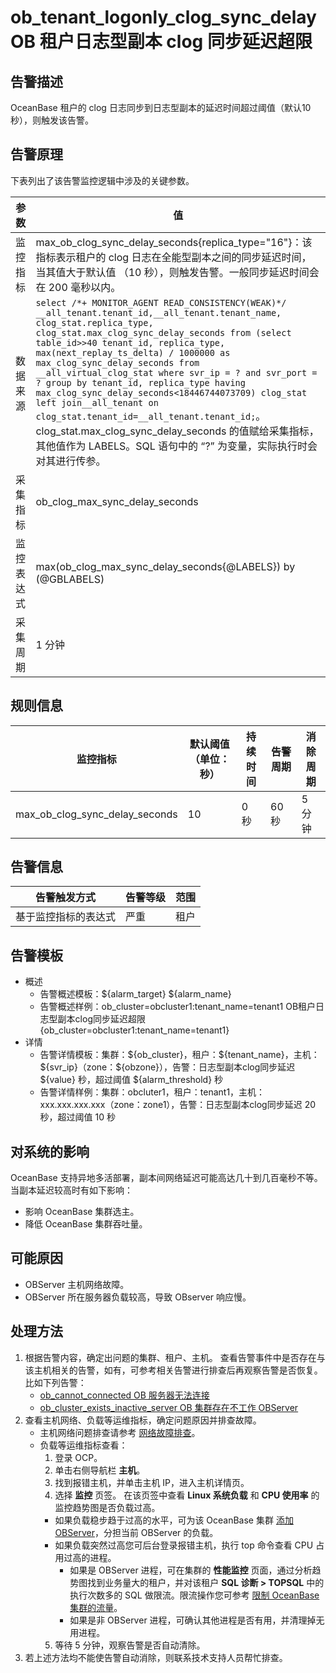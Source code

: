 # ob_tenant_logonly_clog_sync_delay OB 租户日志型副本 clog 同步延迟超限

## 告警描述

OceanBase 租户的 clog 日志同步到日志型副本的延迟时间超过阈值（默认10 秒），则触发该告警。

## 告警原理

下表列出了该告警监控逻辑中涉及的关键参数。

| **参数** | **值** |
| --- | --- |
| 监控指标 | max_ob_clog_sync_delay_seconds{replica_type="16"}：该指标表示租户的 clog 日志在全能型副本之间的同步延迟时间，当其值大于默认值 （10 秒），则触发告警。一般同步延迟时间会在 200 毫秒以内。 |
| 数据来源 |```select /*+ MONITOR_AGENT READ_CONSISTENCY(WEAK)*/  __all_tenant.tenant_id,__all_tenant.tenant_name, clog_stat.replica_type, clog_stat.max_clog_sync_delay_seconds from (select table_id>>40 tenant_id, replica_type, max(next_replay_ts_delta) / 1000000 as max_clog_sync_delay_seconds from __all_virtual_clog_stat where svr_ip = ? and svr_port = ? group by tenant_id, replica_type having max_clog_sync_delay_seconds<18446744073709) clog_stat left join__all_tenant on clog_stat.tenant_id=__all_tenant.tenant_id;```。clog_stat.max_clog_sync_delay_seconds 的值赋给采集指标，其他值作为 LABELS。SQL 语句中的 “?” 为变量，实际执行时会对其进行传参。 |
| 采集指标 | ob_clog_max_sync_delay_seconds |
| 监控表达式 | max(ob_clog_max_sync_delay_seconds{@LABELS}) by (@GBLABELS) |
| 采集周期 | 1 分钟 |

## 规则信息

| **监控指标** | **默认阈值（单位：秒）** | **持续时间** | **告警周期** | **消除周期** |
| --- | --- | --- | --- | --- |
| max_ob_clog_sync_delay_seconds | 10 | 0 秒 | 60 秒 | 5 分钟 |

## 告警信息

| **告警触发方式** | **告警等级** | **范围** |
| --- | --- | --- |
| 基于监控指标的表达式 | 严重 | 租户 |

## 告警模板

* 概述
  * 告警概述模板：\${alarm_target} ${alarm_name}
  * 告警概述样例：ob_cluster=obcluster1:tenant_name=tenant1 OB租户日志型副本clog同步延迟超限 {ob_cluster=obcluster1:tenant_name=tenant1}
* 详情
  * 告警详情模板：集群：\${ob_cluster}，租户：\${tenant_name}，主机：\${svr_ip}（zone：\${obzone}），告警：日志型副本clog同步延迟 \${value} 秒，超过阈值 ${alarm_threshold} 秒
  * 告警详情样例：集群：obcluter1，租户：tenant1，主机：xxx.xxx.xxx.xxx（zone：zone1），告警：日志型副本clog同步延迟 20 秒，超过阈值 10 秒

## 对系统的影响

OceanBase 支持异地多活部署，副本间网络延迟可能高达几十到几百毫秒不等。当副本延迟较高时有如下影响：

* 影响 OceanBase 集群选主。
* 降低 OceanBase 集群吞吐量。

## 可能原因

* OBServer 主机网络故障。
* OBServer 所在服务器负载较高，导致 OBserver 响应慢。

## 处理方法

1. 根据告警内容，确定出问题的集群、租户、主机。
   查看告警事件中是否存在与该主机相关的告警，如有，可参考相关告警进行排查后再观察告警是否恢复。比如下列告警：
   * [ob_cannot_connected OB 服务器无法连接](1.ob_cannot_connected-observer-cannot-be-connected.md)
   * [ob_cluster_exists_inactive_server OB 集群存在不工作 OBServer](3.ob_cluster_exists_inactive_server-ob-the-cluster-is-not-working.md)
2. 查看主机网络、负载等运维指标，确定问题原因并排查故障。
   * 主机网络问题排查请参考 [网络故障排查](../4.alarm-appendix/6.network-troubleshooting.md)。
   * 负载等运维指标查看：
      1. 登录 OCP。
      2. 单击右侧导航栏 **主机**。
      3. 找到报错主机，并单击主机 IP，进入主机详情页。
      4. 选择 **监控** 页签。
        在该页签中查看 **Linux 系统负载** 和 **CPU 使用率** 的监控趋势图是否负载过高。
       * 如果负载稳步趋于过高的水平，可为该 OceanBase 集群 [添加 OBServer](../../3.ob-cloud-platform/4.manage-clusters/3.basic-operations/8.manage-the-observer-cluster/1.cluster-add-observer.md)，分担当前 OBServer 的负载。
       * 如果负载突然过高您可后台登录报错主机，执行 top 命令查看 CPU 占用过高的进程。
         * 如果是 OBServer 进程，可在集群的 **性能监控** 页面，通过分析趋势图找到业务量大的租户，并对该租户 **SQL 诊断 > TOPSQL** 中的执行次数多的 SQL 做限流。限流操作您可参考 [限制 OceanBase 集群的流量](../4.alarm-appendix/5.limit-the-inbound-traffic-of-the-oceanbase-cluster.md)。
         * 如果是非 OBServer 进程，可确认其他进程是否有用，并清理掉无用进程。
      5. 等待 5 分钟，观察告警是否自动清除。
3. 若上述方法均不能使告警自动消除，则联系技术支持人员帮忙排查。
